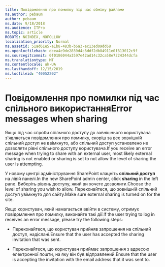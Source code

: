 ```yaml
---
title: Повідомлення про помилку під час обміну файлами
ms.author: pebaum
author: pebaum
ms.date: 9/18/2018
ms.audience: ITPro
ms.topic: article
ROBOTS: NOINDEX, NOFOLLOW
localization_priority: Normal
ms.assetid: 51ad61e5-a1b8-483b-b6a3-ec13ed09dd68
ms.openlocfilehash: dcea4e9de2830d4c3ddf2db84911e0f313012c9f
ms.sourcegitcommit: 0f0186044a3597e42ad14c32ca58e7224344dcfa
ms.translationtype: MT
ms.contentlocale: uk-UA
ms.lasthandoff: 12/15/2019
ms.locfileid: "40052202"
---
```

# <a name="error-messages-when-sharing"></a><span data-ttu-id="8e81d-102">Повідомлення про помилки під час спільного використання</span><span class="sxs-lookup"><span data-stu-id="8e81d-102">Error messages when sharing</span></span>

<span data-ttu-id="8e81d-103">Якщо під час спроби спільного доступу до зовнішнього користувача з'являється повідомлення про помилку, скоріш за все зовнішній спільний доступ не ввімкнуто, або спільний доступ установлено не дозволяти рівні спільного доступу користувача.</span><span class="sxs-lookup"><span data-stu-id="8e81d-103">If you receive an error message when trying to share with an external user, most likely external sharing is not enabled or sharing is set to not allow the level of sharing the user is attempting.</span></span>
  
<span data-ttu-id="8e81d-104">У новому центрі адміністрування SharePoint клацніть **спільний доступ** на лівій панелі.</span><span class="sxs-lookup"><span data-stu-id="8e81d-104">In the  new SharePoint admin center, click **sharing** in the left pane.</span></span> <span data-ttu-id="8e81d-105">Виберіть рівень доступу, який ви хочете дозволити.</span><span class="sxs-lookup"><span data-stu-id="8e81d-105">Choose the level of sharing you wish to allow.</span></span> <span data-ttu-id="8e81d-106">Переконайтеся, що зовнішній спільний доступ увімкнуто для сайту.</span><span class="sxs-lookup"><span data-stu-id="8e81d-106">Make sure external sharing is turned on for the site.</span></span> 
  
<span data-ttu-id="8e81d-107">Якщо користувач, який намагається ввійти в систему, отримує повідомлення про помилку, виконайте такі дії:</span><span class="sxs-lookup"><span data-stu-id="8e81d-107">If the user trying to log in receives an error message, please try the following steps:</span></span>
  
- <span data-ttu-id="8e81d-108">Переконайтеся, що користувач прийняв запрошення на спільний доступ, надіслані.</span><span class="sxs-lookup"><span data-stu-id="8e81d-108">Ensure that the user has accepted the sharing invitation that was sent.</span></span>
    
- <span data-ttu-id="8e81d-109">Переконайтеся, що користувач приймає запрошення з адресою електронної пошти, на яку він був відправлений.</span><span class="sxs-lookup"><span data-stu-id="8e81d-109">Ensure that the user is accepting the invitation with the email address that it was sent to.</span></span>
    

